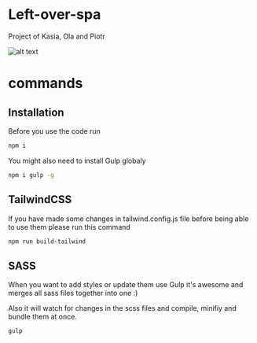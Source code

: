 # Left-over-spa

Project of Kasia, Ola and Piotr

![alt text](https://thumbs.gfycat.com/IdealisticThunderousAardvark-max-1mb.gif)

# commands

## Installation

Before you use the code run

```bash
npm i
```

You might also need to install Gulp globaly

```bash
npm i gulp -g
```

## TailwindCSS

If you have made some changes in tailwind.config.js file before being able to use them please run this command

```bash
npm run build-tailwind
```

## SASS

When you want to add styles or update them use Gulp it's awesome and merges all sass files together into one :)

Also it will watch for changes in the scss files and compile, minifiy and bundle them at once.

```bash
gulp
```
